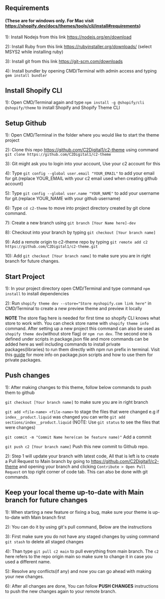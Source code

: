 ## Requirements 
#### (These are for windows only. For Mac visit https://shopify.dev/docs/themes/tools/cli/install#requirements)
1): Install Nodejs from this link https://nodejs.org/en/download

2): Install Ruby from this link https://rubyinstaller.org/downloads/ (select MSYS2 while installing ruby)

3): Install git from this link https://git-scm.com/downloads

4): Install bundler by opening CMD/Terminal with admin access and typing `gem install bundler`

## Install Shopify CLI 

1): Open CMD/Terminal again and type `npm install -g @shopify/cli @shopify/theme` to install Shopify and Shopify Theme CLI 

## Setup Github
1): Open CMD/Terminal in the folder where you would like to start the theme project 

2): Clone this repo https://github.com/C2Digital1/c2-theme using command `git clone https://github.com/C2Digital1/c2-theme` 

3): Git might ask you to login into your account, Use your c2 account for this 

4): Type `git config --global user.email "YOUR_EMAIL"` to add your email for git.(replace YOUR_EMAIL with your c2 email used when creating github account)

5): Type `git config --global user.name "YOUR_NAME"` to add your username for git.(replace YOUR_NAME with your github username)

6): Type `cd c2-theme` to move into project directory created by git clone command.

7): Create a new branch using `git branch [Your Name here]-dev`

8): Checkout into your branch by typing `git checkout [Your branch name]`

9): Add a remote origin to c2-theme repo by typing `git remote add c2 https://github.com/C2Digital1/c2-theme.git`

10): Add `git checkout [Your branch name]` to make sure you are in right branch for future changes.



## Start Project

1): In your project directory open CMD/Terminal and type command `npm install` to install dependencies 

2): Run `shopify theme dev --store="Store myshopify.com link here"` in CMD/Terminal to create a new preview theme and preview it locally

**NOTE** The store flag here is needed for first time so shopify CLI knows what store to work with. You can check store name with `shopify theme info` command. After setting up a new project this command can also be used as `shopify theme dev`(without store flag) or `npm run dev`. The second one is defined under scripts in package.json file and more commands can be added here as well including commands to install private packages(libraries) to run them directly with  npm run prefix in terminal. Visit this [guide](https://github.com/C2Digital1/c2-theme/blob/main/Shopify-CLI.md) for more info on package.json scripts and how to use them for private packages.

## Push changes

1): After making changes to this theme, follow below commands to push them to github

`git checkout [Your branch name]` to make sure you are in right branch

`git add <file-name> <file-name>` to stage the files that were changed e.g if `index__product.liquid` was changed you can write `git add sections/index__product.liquid`
(NOTE: Use `git status` to see the files that were changes)

`git commit -m "Commit Name here(can be feature name)"` Add a commit 

`git push c2 [Your branch name]` Push this new commit to Github repo.


2): Step 1 will update your branch with latest code, All that is left is to create a Pull Request to Main branch by going to https://github.com/C2Digital1/c2-theme and opening your branch and clicking `Contribute > Open Pull Request` on top right corner of code tab. This can also be done with git commands.


## Keep your local theme up-to-date with Main branch for future changes

1): When starting a new feature or fixing a bug, make sure your theme is up-to-date with Main branch first

2): You can do it by using git's pull command, Below are the instructions

3): First make sure you do not have any staged changes by using command `git stash` to delete all staged changes

4): Than type `git pull c2 main` to pull everything from main branch. The `c2` here refers to the repo origin main so make sure to change it in case you used a different name.

5): Resolve any conflicts(if any) and now you can go  ahead with making your new changes.

6): After all changes are done, You can follow **PUSH CHANGES** instructions to push the new changes again to your remote branch.
